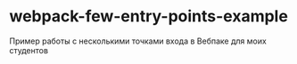 # webpack-few-entry-points-example
Пример работы с несколькими точками входа в Вебпаке для моих студентов
